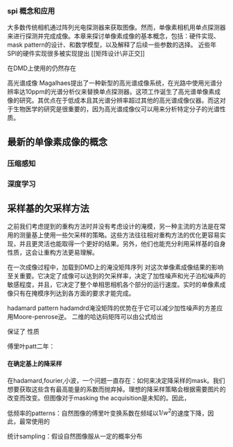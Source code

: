 ###  spi 概念和应用
大多数传统相机通过阵列光电探测器来获取图像。然而，单像素相机用单点探测器来进行探测并完成成像。本章来探讨单像素成像的基本概念，包括：硬件实现、mask pattern的设计、和数学模型，以及解释了后续一些参数的选择。
近些年SPI的硬件实现很多被实现提出
[[矩阵设计\非正交]]


在DMD上使用的仍然存在

高光谱成像 Magalhaes提出了一种新型的高光谱成像系统，在光路中使用光谱分辨率达10ppm的光谱分析仪来替换单点探测器。这项工作诞生了高光谱单像素成像的研究。其优点在于低成本且其光谱分辨率超过其他的高光谱成像仪器。而这对于生物医学的研究是很重要的，因为高光谱成像仪可以用来分析特定分子的光谱性质。
## 最新的单像素成像的概念
### 压缩感知
### 深度学习
## 采样基的欠采样方法
之前我们考虑提到的重构方法时并没有考虑设计的淹模，另一种主流的方法是在常用的测量基上使用一些欠采样的策略。这些方法往往相对重构方法的优化更容易实现，并且更灵活也能取得一个更好的结果。另外，他们也能充分利用采样基的自身性质，这会让重构方法更易理解。

在一次成像过程中，加载到DMD上的淹没矩阵序列 对这次单像素成像结果的影响至关重要。它决定了成像可以达到的欠采样率，决定了加性噪声和光子泊松噪声的敏感程度，并且，它决定了整个单相思相机各个部分的运行速度。实时的单像素成像只有在掩模序列达到各方面的要求才能完成。

hadamard pattern hadamdrd淹没矩阵的优势在于它可以减少加性噪声的方差应用Moore-penrose逆。
二维的哈达码矩阵可以由公式给出

保证了 性质

傅里叶patt二年： 

#### 在确定基上的降采样
在hadamard,fourier,小波，一个问题一直存在：如何来决定降采样的mask。我们想要获取这些含有最高能量的系数而抛弃掉。理想的降采样策略会根据需要图片的改变而改变。但图像对于masking the acquisition是未知的。因此，

低频率的patterns：自然图像的傅里叶变换系数在频域以$1/w^2$的速度下降，因此，最常使用的


统计sampling：假设自然图像服从一定的概率分布





